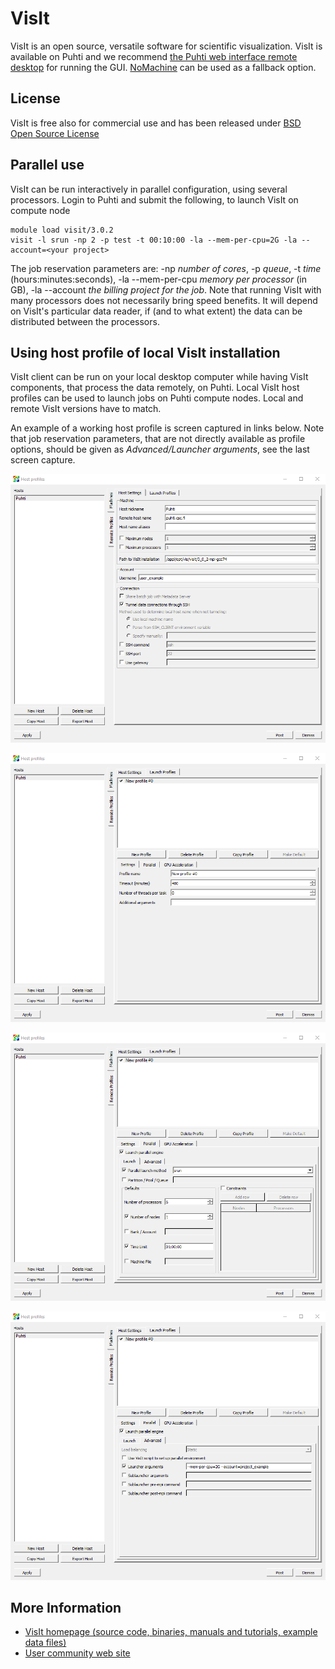 # VisIt

VisIt is an open source, versatile software for scientific visualization. VisIt is available on Puhti and we recommend [the Puhti web interface remote desktop](../computing/webinterface/desktop.md) for running the GUI. [NoMachine](nomachine.md) can be used as a fallback option.

## License

VisIt is free also for commercial use and has been released under [BSD Open Source License](https://github.com/visit-dav/visit/blob/develop/LICENSE)

## Parallel use

VisIt can be run interactively in parallel configuration, using several processors. Login to Puhti and submit the following, to launch VisIt on compute node

```
module load visit/3.0.2
visit -l srun -np 2 -p test -t 00:10:00 -la --mem-per-cpu=2G -la --account=<your project>
```

The job reservation parameters are: -np *number of cores*, -p *queue*, -t *time* (hours:minutes:seconds), -la --mem-per-cpu *memory per processor* (in GB), -la --account *the billing project for the job*. Note that running VisIt with many processors does not necessarily bring speed benefits. It will depend on VisIt's particular data reader, if (and to what extent) the data can be distributed between the processors.


## Using host profile of local VisIt installation

VisIt client can be run on your local desktop computer while having VisIt components, that process the data remotely, on Puhti. Local VisIt host profiles can be used to launch jobs on Puhti compute nodes. Local and remote VisIt versions have to match.

An example of a working host profile is screen captured in links below. Note that job reservation parameters, that are not directly available as profile options, should be given as *Advanced/Launcher arguments*, see the last screen capture.

![Puhti screen capture 1](../img/host_profile_1.png)

![Puhti screen capture 2](../img/host_profile_2.png)

![Puhti screen capture 3](../img/host_profile_3.png)

![Puhti screen capture 4](../img/host_profile_4.png)


## More Information

*  [VisIt homepage (source code, binaries, manuals and tutorials, example data files)](https://wci.llnl.gov/simulation/computer-codes/visit/)
*  [User community web site](http://visitusers.org)

